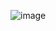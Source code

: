 ![image](https://github.com/sshhhGit/to_do_list-react/assets/83917282/480ef2e0-638b-4ae0-9dec-ec1f62cb5ed0)
